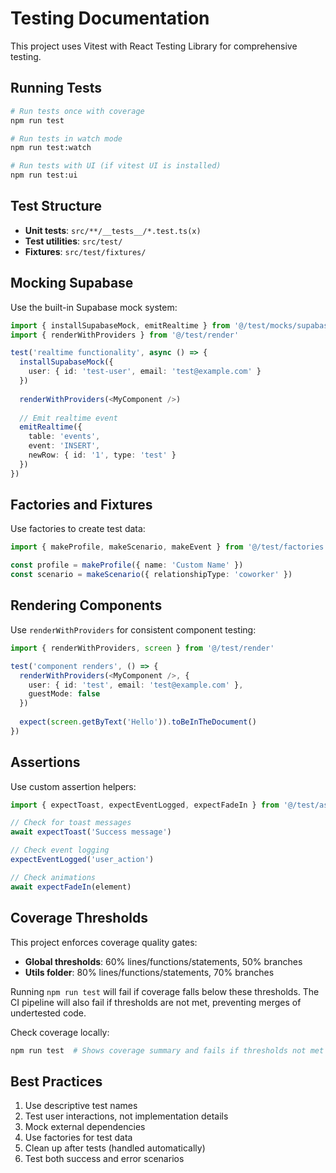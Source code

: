 # Testing Documentation

This project uses Vitest with React Testing Library for comprehensive testing.

## Running Tests

```bash
# Run tests once with coverage
npm run test

# Run tests in watch mode
npm run test:watch

# Run tests with UI (if vitest UI is installed)
npm run test:ui
```

## Test Structure

- **Unit tests**: `src/**/__tests__/*.test.ts(x)`
- **Test utilities**: `src/test/`
- **Fixtures**: `src/test/fixtures/`

## Mocking Supabase

Use the built-in Supabase mock system:

```typescript
import { installSupabaseMock, emitRealtime } from '@/test/mocks/supabaseClient.mock'
import { renderWithProviders } from '@/test/render'

test('realtime functionality', async () => {
  installSupabaseMock({
    user: { id: 'test-user', email: 'test@example.com' }
  })
  
  renderWithProviders(<MyComponent />)
  
  // Emit realtime event
  emitRealtime({
    table: 'events',
    event: 'INSERT',
    newRow: { id: '1', type: 'test' }
  })
})
```

## Factories and Fixtures

Use factories to create test data:

```typescript
import { makeProfile, makeScenario, makeEvent } from '@/test/factories'

const profile = makeProfile({ name: 'Custom Name' })
const scenario = makeScenario({ relationshipType: 'coworker' })
```

## Rendering Components

Use `renderWithProviders` for consistent component testing:

```typescript
import { renderWithProviders, screen } from '@/test/render'

test('component renders', () => {
  renderWithProviders(<MyComponent />, {
    user: { id: 'test', email: 'test@example.com' },
    guestMode: false
  })
  
  expect(screen.getByText('Hello')).toBeInTheDocument()
})
```

## Assertions

Use custom assertion helpers:

```typescript
import { expectToast, expectEventLogged, expectFadeIn } from '@/test/assertions'

// Check for toast messages
await expectToast('Success message')

// Check event logging
expectEventLogged('user_action')

// Check animations
await expectFadeIn(element)
```

## Coverage Thresholds

This project enforces coverage quality gates:

- **Global thresholds**: 60% lines/functions/statements, 50% branches
- **Utils folder**: 80% lines/functions/statements, 70% branches

Running `npm run test` will fail if coverage falls below these thresholds. The CI pipeline will also fail if thresholds are not met, preventing merges of undertested code.

Check coverage locally:
```bash
npm run test  # Shows coverage summary and fails if thresholds not met
```

## Best Practices

1. Use descriptive test names
2. Test user interactions, not implementation details  
3. Mock external dependencies
4. Use factories for test data
5. Clean up after tests (handled automatically)
6. Test both success and error scenarios